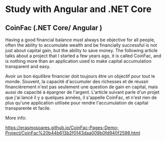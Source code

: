 # Study with Angular and .NET Core

## CoinFac (.NET Core/ Angular )


Having a good financial balance must always be objective for all people, often the ability to accumulate wealth and be financially successful is not just about capital gain, but the ability to save money. The following article talks about a project that I started a few years ago, it is called CoinFac, and is nothing more than an application used to make capital accumulation transparent and easy.

Avoir un bon équilibre financier doit toujours être un objectif pour tout le monde. Souvent, la capacité d'accumuler des richesses et de réussir financièrement n'est pas seulement une question de gain en capital, mais aussi de capacité à épargner de l'argent. L'article suivant parle d'un projet que j'ai lancé il y a quelques années, il s'appelle CoinFac, et n'est rien de plus qu'une application utilisée pour rendre l'accumulation de capital transparente et facile.

More info:

https://erasmosoares.github.io/CoinFac-Pages-Demo-Project/CoinFac%20b44b613b2f0143daa009b0fd940f2598.html


